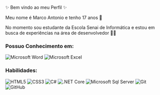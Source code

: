 ✨ Bem vindo ao meu Perfil ✨

Meu nome é Marco Antonio e tenho 17 anos 🎉

No momento sou estudante da Escola Senai de Informática e estou em busca de experiências na área de desenvolvedor 👨‍💼

### Possuo Conhecimento em:
![Microsoft Word](https://img.shields.io/badge/Microsoft_Word-2B579A?style=flat-square&logo=microsoft-word&logoColor=white)
![Microsoft Excel](https://img.shields.io/badge/Microsoft_Excel-217346?style=flat-square&logo=microsoft-excel&logoColor=white)

### Habilidades:
![HTML5](https://img.shields.io/badge/-HTML5-%23E44D27?style=flat-square&logo=html5&logoColor=ffffff)
![CSS3](https://img.shields.io/badge/-CSS3-%231572B6?style=flat-square&logo=css3)
![C#](https://img.shields.io/badge/C%23-239120?style=flat-square&logo=c-sharp&logoColor=white)
![.NET Core](https://img.shields.io/badge/.NET-5C2D91?style=flat-square&logo=.net&logoColor=white)
![Microsoft Sql Server](https://img.shields.io/badge/-Sql%20Server-CC2927?style=flat-square&logo=microsoft-sql-server&logoColor=ffffff)
![Git](https://img.shields.io/badge/Git-F05032?style=flat-square&logo=git&logoColor=white)
![GitHub](https://img.shields.io/badge/GitHub-100000?style=flat-square&logo=github&logoColor=white)
